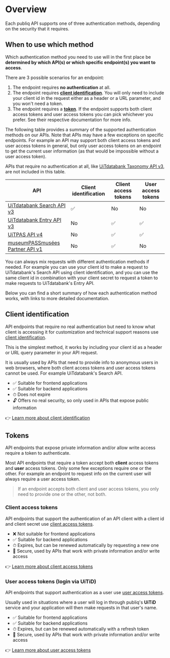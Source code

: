 # Overview

Each publiq API supports one of three authentication methods, depending on the security that it requires.

## When to use which method

Which authentication method you need to use will in the first place be **determined by which API(s) or which specific endpoint(s) you want to access**.

There are 3 possible scenarios for an endpoint:

1. The endpoint requires **no authentication** at all.
2. The endpoint requires **[client identification](#client-identification)**. You will only need to include your client id in the request either as a header or a URL parameter, and you won't need a token.
3. The endpoint requires a **[token](#tokens)**. If the endpoint supports both client access tokens and user access tokens you can pick whichever you prefer. See their respective documentation for more info.

The following table provides a summary of the supported authentication methods on our APIs. Note that APIs may have a few exceptions on specific endpoints. For example an API may support both client access tokens and user access tokens in general, but only user access tokens on an endpoint to get the current user information (as that would be impossible without a user access token).

APIs that require no authentication at all, like [UiTdatabank Taxonomy API v3](https://docs.publiq.be/docs/uitdatabank/9b63d9296d981-taxonomy-api), are not included in this table.

| API                                                                                           | Client identification | Client access tokens | User access tokens |
| --------------------------------------------------------------------------------------------- | --------------------- | -------------------- | ------------------ |
| [UiTdatabank Search API v3](https://docs.publiq.be/docs/uitdatabank/87dec20235b44-search-api) | ✅                     | No                   | No                 |
| [UiTdatabank Entry API v3](https://docs.publiq.be/docs/uitdatabank/5c4fcee8036e0-entry-api)   | No                    | ✅                    | ✅                  |
| [UiTPAS API v4](https://docs.publiq.be/docs/uitpas)                                           | No                    | ✅                    | ✅                  |
| [museumPASSmusées Partner API v1](https://docs.publiq.be/docs/museumpassmusees)               | No                    | ✅                    | No                 |

You can always mix requests with different authentication methods if needed. For example you can use your client id to make a request to UiTdatabank's Search API using client identification, and you can use the same client id in combination with your client secret to request a token to make requests to UiTdatabank's Entry API.

Below you can find a short summary of how each authentication method works, with links to more detailed documentation.

## Client identification

API endpoints that require no real authentication but need to know what client is accessing it for customization and technical support reasons use [client identification](./client-identification.md).

This is the simplest method, it works by including your client id as a header or URL query parameter in your API request.

It is usually used by APIs that need to provide info to anonymous users in web browsers, where both client access tokens and user access tokens cannot be used. For example UiTdatabank's Search API.

* ✅ Suitable for frontend applications
* ✅ Suitable for backend applications
* ⏱ Does not expire
* 🔓 Offers no real security, so only used in APIs that expose public information

👉 [Learn more about client identification](./client-identification.md)

## Tokens

API endpoints that expose private information and/or allow write access require a token to authenticate.

Most API endpoints that require a token accept both **client** access tokens and **user** access tokens. Only some few exceptions require one or the other. For example an endpoint to request info on the current user will always require a user access token.

> If an endpoint accepts both client and user access tokens, you only need to provide one or the other, not both.

### Client access tokens

API endpoints that support the authentication of an API client with a client id and client secret use [client access tokens](./client-access-token.md).

* ❌ Not suitable for frontend applications
* ✅ Suitable for backend applications
* ⏱ Expires, but can be renewed automatically by requesting a new one
* 🔐 Secure, used by APIs that work with private information and/or write access

👉 [Learn more about client access tokens](./client-access-token.md)

### User access tokens (login via UiTiD)

API endpoints that support authentication as a user use [user access tokens](./user-access-token.md).

Usually used in situations where a user will log in through publiq's **UiTiD** service and your application will then make requests in that user's name.

* ✅ Suitable for frontend applications
* ✅ Suitable for backend applications
* ⏱ Expires, but can be renewed automatically with a refresh token
* 🔐 Secure, used by APIs that work with private information and/or write access

👉 [Learn more about user access tokens](./user-access-token.md)
